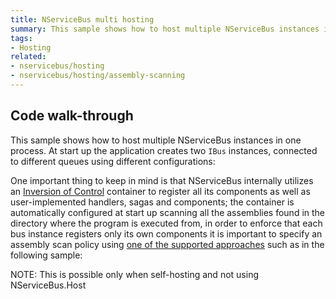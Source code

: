 ```yaml
---
title: NServiceBus multi hosting
summary: This sample shows how to host multiple NServiceBus instances in one process.
tags:
- Hosting
related:
- nservicebus/hosting
- nservicebus/hosting/assembly-scanning
---
```


## Code walk-through

This sample shows how to host multiple NServiceBus instances in one process. At start up the application creates two `IBus` instances, connected to different queues using different configurations:

<!-- import multi-hosting -->

One important thing to keep in mind is that NServiceBus internally utilizes an [Inversion of Control](/nservicebus/containers/) container to register all its components as well as user-implemented handlers, sagas and components; the container is automatically configured at start up scanning all the assemblies found in the directory where the program is executed from, in order to enforce that each bus instance registers only its own components it is important to specify an assembly scan policy using [one of the supported approaches](/nservicebus/hosting/assembly-scanning.md) such as in the following sample: 

<!-- import multi-hosting-assembly-scan -->

NOTE: This is possible only when self-hosting and not using NServiceBus.Host